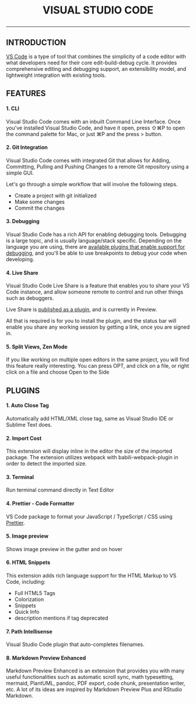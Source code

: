# <p align="center">**VISUAL STUDIO CODE**</p>
___

## INTRODUCTION
[VS Code](https://code.visualstudio.com "VS Code") is a type of tool that combines the simplicity of a code editor with what developers need for their core edit-build-debug cycle. It provides comprehensive editing and debugging support, an extensibility model, and lightweight integration with existing tools.


## FEATURES

#### 1. CLI
Visual Studio Code comes with an inbuilt Command Line Interface. Once you've installed Visual Studio Code, and have it open, press ⇧⌘P to open the command palette for Mac, or just ⌘P and the press > button.

#### 2. Git Integration
Visual Studio Code comes with integrated Git that allows for Adding, Committing, Pulling and Pushing Changes to a remote Git repository using a simple GUI.

Let's go through a simple workflow that will involve the following steps.

* Create a project with git initialized
* Make some changes
* Commit the changes

#### 3. Debugging
Visual Studio Code has a rich API for enabling debugging tools. Debugging is a large topic, and is usually language/stack specific. Depending on the language you are using, there are [available plugins that enable support for debugging](https://marketplace.visualstudio.com/search?term=tag%3Adebuggers&target=VSCode&category=All%20categories&sortBy=Relevance "Debugging API"), and you'll be able to use breakpoints to debug your code when developing.

#### 4. Live Share
Visual Studio Code Live Share is a feature that enables you to share your VS Code instance, and allow someone remote to control and run other things such as debuggers.

Live Share is [published as a plugin](https://marketplace.visualstudio.com/items?itemName=MS-vsliveshare.vsliveshare "Live Share Plugin"), and is currently in Preview.

All that is required is for you to install the plugin, and the status bar will enable you share any working session by getting a link, once you are signed in.

#### 5. Split Views, Zen Mode
If you like working on multiple open editors in the same project, you will find this feature really interesting. You can press OPT, and click on a file, or right click on a file and choose Open to the Side

## PLUGINS

#### 1. Auto Close Tag
Automatically add HTML/XML close tag, same as Visual Studio IDE or Sublime Text does.

#### 2. Import Cost
This extension will display inline in the editor the size of the imported package. The extension utilizes webpack with babili-webpack-plugin in order to detect the imported size.

#### 3. Terminal
Run terminal command directly in Text Editor

#### 4. Prettier - Code Formatter
VS Code package to format your JavaScript / TypeScript / CSS using [Prettier](https://github.com/prettier/prettier "Prettier").

#### 5. Image preview
Shows image preview in the gutter and on hover

#### 6. HTML Snippets
This extension adds rich language support for the HTML Markup to VS Code, including:
* Full HTML5 Tags
* Colorization
* Snippets
* Quick Info
* description mentions if tag deprecated

#### 7. Path Intellisense
Visual Studio Code plugin that auto-completes filenames.

#### 8. Markdown Preview Enhanced
Markdown Preview Enhanced is an extension that provides you with many useful functionalities such as automatic scroll sync, math typesetting, mermaid, PlantUML, pandoc, PDF export, code chunk, presentation writer, etc. A lot of its ideas are inspired by Markdown Preview Plus and RStudio Markdown.
